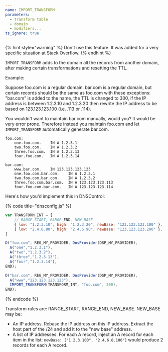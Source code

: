 ```yaml
---
name: IMPORT_TRANSFORM
parameters:
  - transform table
  - domain
  - modifiers...
ts_ignore: true
---
```


{% hint style="warning" %}
Don't use this feature. It was added for a very specific situation at Stack Overflow.
{% endhint %}

`IMPORT_TRANSFORM` adds to the domain all the records from another
domain, after making certain transformations and resetting the TTL.

Example:

Suppose foo.com is a regular domain.  bar.com is a regular domain,
but certain records should be the same as foo.com with these
exceptions: "bar.com" is added to the name, the TTL is changed to
300, if the IP address is between 1.2.3.10 and 1.2.3.20 then rewrite
the IP address to be based on 123.123.123.100 (i.e. .113 or .114).

You wouldn't want to maintain bar.com manually, would you?  It would
be very error prone. Therefore instead you maintain foo.com and
let `IMPORT_TRANSFORM` automatically generate bar.com.

```text
foo.com:
    one.foo.com.    IN A 1.2.3.1
    two.foo.com.    IN A 1.2.3.2
    three.foo.com.  IN A 1.2.3.13
    four.foo.com.   IN A 1.2.3.14

bar.com:
    www.bar.com.    IN 123.123.123.123
    one.foo.com.bar.com.    IN A 1.2.3.1
    two.foo.com.bar.com.    IN A 1.2.3.2
    three.foo.com.bar.com.  IN A 123.123.123.113
    four.foo.com.bar.com.   IN A 123.123.123.114
```

Here's how you'd implement this in DNSControl:

{% code title="dnsconfig.js" %}
```javascript
var TRANSFORM_INT = [
    // RANGE_START, RANGE_END, NEW_BASE
    { low: "1.2.3.10", high: "1.2.3.20", newBase: "123.123.123.100" },  //   .10 to .20 rewritten as 123.123.123.100+IP
    { low: "2.4.6.80", high: "2.4.6.90", newBase: "123.123.123.200" },  //   Another rule, just to show that you can have many.
]

D("foo.com", REG_MY_PROVIDER, DnsProvider(DSP_MY_PROVIDER),
  A("one","1.2.3.1"),
  A("two","1.2.3.2"),
  A("three","1.2.3.13"),
  A("four","1.2.3.14"),
END);

D("bar.com", REG_MY_PROVIDER, DnsProvider(DSP_MY_PROVIDER),
  A("www","123.123.123.123"),
  IMPORT_TRANSFORM(TRANSFORM_INT, "foo.com", 300),
END);
```
{% endcode %}

Transform rules are: RANGE_START, RANGE_END, NEW_BASE.  NEW_BASE may be:

* An IP address.  Rebase the IP address on this IP address. Extract the host part of the /24 and add it to the "new base" address.
* A list of IP addresses. For each A record, inject an A record for each item in the list: `newBase: ["1.2.3.100", "2.4.6.8.100"]` would produce 2 records for each A record.

